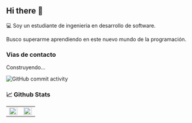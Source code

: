## Hi there 👋

:computer: Soy un estudiante de ingenieria en desarrollo de software.

Busco superarme aprendiendo en este nuevo mundo de la programación.

### Vias de contacto

Construyendo...

![GitHub commit activity](https://img.shields.io/github/commit-activity/m/herbecanto/herbecanto)

<h3>📈 Github Stats</h3>
<table><tr><td valign="top" width="50%">

<img src="https://github-readme-stats.vercel.app/api?username=herbecanto&show_icons=true&count_private=true&hide_border=true" align="left" style="width: 97%" />

</td><td valign="top" width="50%">

<img src="https://github-readme-stats.vercel.app/api/top-langs/?username=herbecanto&hide_border=true&layout=compact" align="left" style="width: 97%" />

</td></tr></table>  